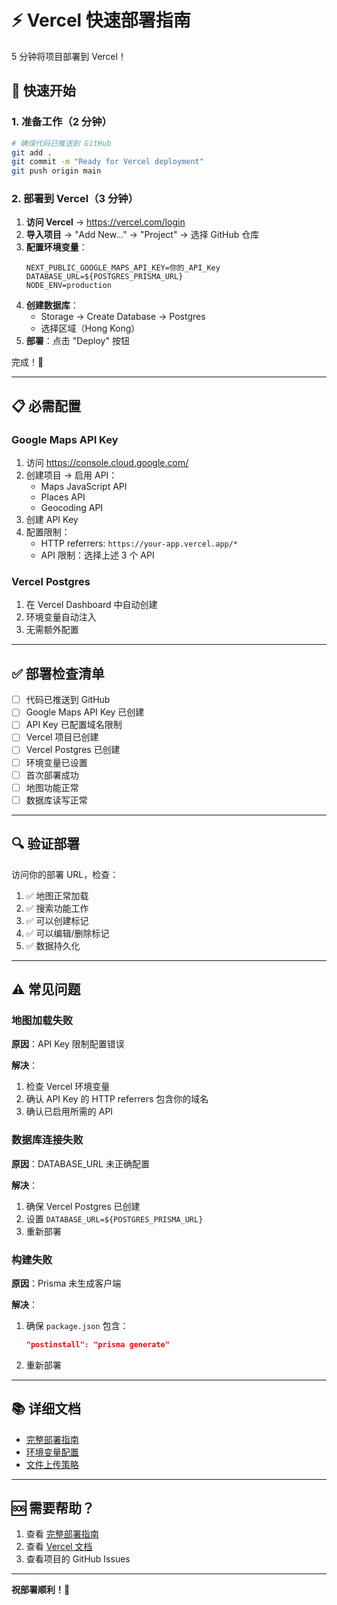 # ⚡ Vercel 快速部署指南

5 分钟将项目部署到 Vercel！

## 🚀 快速开始

### 1. 准备工作（2 分钟）

```bash
# 确保代码已推送到 GitHub
git add .
git commit -m "Ready for Vercel deployment"
git push origin main
```

### 2. 部署到 Vercel（3 分钟）

1. **访问 Vercel** → https://vercel.com/login
2. **导入项目** → "Add New..." → "Project" → 选择 GitHub 仓库
3. **配置环境变量**：
   ```
   NEXT_PUBLIC_GOOGLE_MAPS_API_KEY=你的_API_Key
   DATABASE_URL=${POSTGRES_PRISMA_URL}
   NODE_ENV=production
   ```
4. **创建数据库**：
   - Storage → Create Database → Postgres
   - 选择区域（Hong Kong）
5. **部署**：点击 "Deploy" 按钮

完成！🎉

---

## 📋 必需配置

### Google Maps API Key

1. 访问 https://console.cloud.google.com/
2. 创建项目 → 启用 API：
   - Maps JavaScript API
   - Places API
   - Geocoding API
3. 创建 API Key
4. 配置限制：
   - HTTP referrers: `https://your-app.vercel.app/*`
   - API 限制：选择上述 3 个 API

### Vercel Postgres

1. 在 Vercel Dashboard 中自动创建
2. 环境变量自动注入
3. 无需额外配置

---

## ✅ 部署检查清单

- [ ] 代码已推送到 GitHub
- [ ] Google Maps API Key 已创建
- [ ] API Key 已配置域名限制
- [ ] Vercel 项目已创建
- [ ] Vercel Postgres 已创建
- [ ] 环境变量已设置
- [ ] 首次部署成功
- [ ] 地图功能正常
- [ ] 数据库读写正常

---

## 🔍 验证部署

访问你的部署 URL，检查：

1. ✅ 地图正常加载
2. ✅ 搜索功能工作
3. ✅ 可以创建标记
4. ✅ 可以编辑/删除标记
5. ✅ 数据持久化

---

## ⚠️ 常见问题

### 地图加载失败

**原因**：API Key 限制配置错误

**解决**：
1. 检查 Vercel 环境变量
2. 确认 API Key 的 HTTP referrers 包含你的域名
3. 确认已启用所需的 API

### 数据库连接失败

**原因**：DATABASE_URL 未正确配置

**解决**：
1. 确保 Vercel Postgres 已创建
2. 设置 `DATABASE_URL=${POSTGRES_PRISMA_URL}`
3. 重新部署

### 构建失败

**原因**：Prisma 未生成客户端

**解决**：
1. 确保 `package.json` 包含：
   ```json
   "postinstall": "prisma generate"
   ```
2. 重新部署

---

## 📚 详细文档

- [完整部署指南](./VERCEL_DEPLOYMENT.md)
- [环境变量配置](./ENVIRONMENT_VARIABLES.md)
- [文件上传策略](./FILE_UPLOAD_STRATEGY.md)

---

## 🆘 需要帮助？

1. 查看 [完整部署指南](./VERCEL_DEPLOYMENT.md)
2. 查看 [Vercel 文档](https://vercel.com/docs)
3. 查看项目的 GitHub Issues

---

**祝部署顺利！🚀**

